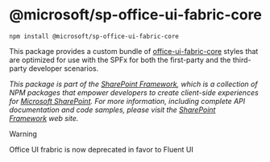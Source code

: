 
# @microsoft/sp-office-ui-fabric-core

`npm install @microsoft/sp-office-ui-fabric-core`

This package provides a custom bundle of [office-ui-fabric-core](https://www.npmjs.com/package/office-ui-fabric-core) styles that are optimized for use with the SPFx for both the first-party and the third-party developer scenarios.

_This package is part of the [SharePoint Framework](http://aka.ms/spfx), which is a collection of NPM packages that empower developers to create client-side experiences for [Microsoft SharePoint](https://products.office.com/en-us/sharepoint/collaboration). For more information, including complete API documentation and code samples, please visit the [SharePoint Framework](http://aka.ms/spfx) web site._

> [!WARNING]
> Office UI frabric is now deprecated in favor to Fluent UI

